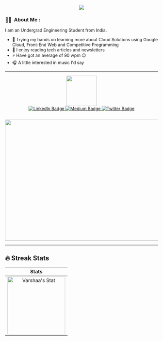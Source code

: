 <p align="center">
  <img src="https://capsule-render.vercel.app/api?type=waving&color=gradient&text=Hey%20There!&height=100&section=header"/>
</p>

### :woman_technologist: &nbsp;About Me :

I am an Undergrad Engineering Student from India.

- 🔭 Trying my hands on learning more about Cloud Solutions using Google Cloud, Front-End Web and Competitive Programming
- 🌱 I enjoy reading tech articles and newsletters
- ⚡ Have got an average of 90 wpm 😉
- 🎧 A little interested in music I'd say
---
<div id="header" align="center">
  <img src="https://media.giphy.com/media/4XXo8A7CIW1lZGgdhm/giphy.gif" width="100"/>
</div>
<div id="badges" align="center">
  <a href="https://www.linkedin.com/in/varshaa-shetty/">
    <img src="https://img.shields.io/badge/LinkedIn-blue?style=for-the-badge&logo=linkedin&logoColor=white" alt="LinkedIn Badge"/>
  </a>
  <a href="https://medium.com/@shettyvarshaa275">
    <img src="https://img.shields.io/badge/Medium-black?style=for-the-badge&logo=medium&logoColor=white" alt="Medium Badge"/>
  </a>
  <a href="https://twitter.com/shetty_varshaa">
    <img src="https://img.shields.io/badge/Twitter-blue?style=for-the-badge&logo=twitter&logoColor=white" alt="Twitter Badge"/>
  </a>
</div>
<p align="center"><img src="https://komarev.com/ghpvc/?username=shettyvarshaa&style=plastic&color=red&label=Views" alt=""></p>

<div align="center">
  <img src="https://media.giphy.com/media/jVTT2q1G1GrUP50XZx/giphy.gif" width="600" height="400"/>
</div>


---
## 🔥 Streak Stats

| Stats    |
| :---: |
|<a href="https://github.com/shettyvarshaa"><img alt="Varshaa's Stat" src="https://github-readme-stats.vercel.app/api?username=shettyvarshaa&show_icons=true&count_private=true&title_color=f69673&icon_color=1b93c9&show_owner=true" height="190px"/>|


